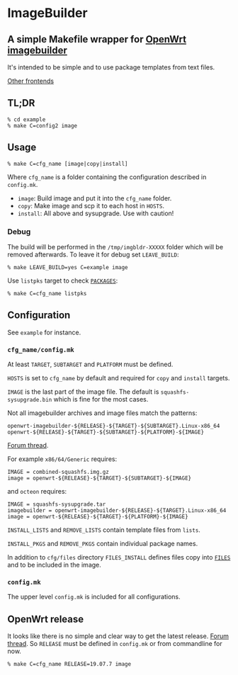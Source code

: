 # ImageBuilder

## A simple Makefile wrapper for [OpenWrt imagebuilder](https://openwrt.org/docs/guide-user/additional-software/imagebuilder)

It's intended to be simple and to use package templates from text files.

[Other frontends](https://openwrt.org/docs/guide-developer/imagebuilder_frontends)

## TL;DR
```
% cd example
% make C=config2 image
```

## Usage
```
% make C=cfg_name [image|copy|install]
```
Where `cfg_name` is a folder containing the configuration described in `config.mk`.

- `image`: Build image and put it into the `cfg_name` folder.
- `copy`: Make image and scp it to each host in `HOSTS`.
- `install`: All above and sysupgrade. Use with caution!


### Debug

The build will be performed in the `/tmp/imgbldr-XXXXX` folder which will be removed afterwards.
To leave it for debug set `LEAVE_BUILD`:
```
% make LEAVE_BUILD=yes C=example image
```


Use `listpks` target to check [`PACKAGES`](https://openwrt.org/docs/guide-user/additional-software/imagebuilder#packages_variable):

```
% make C=cfg_name listpks
```

## Configuration

See `example` for instance.

### `cfg_name/config.mk`

At least `TARGET`, `SUBTARGET` and `PLATFORM` must be defined.

`HOSTS` is set to `cfg_name` by default and required for `copy` and `install` targets.

`IMAGE` is the last part of the image file.
The default is `squashfs-sysupgrade.bin` which is fine for the most cases.

Not all imagebuilder archives and image files match the patterns:

`openwrt-imagebuilder-${RELEASE}-${TARGET}-${SUBTARGET}.Linux-x86_64`
`openwrt-${RELEASE}-${TARGET}-${SUBTARGET}-${PLATFORM}-${IMAGE}`

[Forum thread](https://forum.openwrt.org/t/image-name-format).

For example `x86/64/Generic` requires:

```
IMAGE = combined-squashfs.img.gz
image = openwrt-${RELEASE}-${TARGET}-${SUBTARGET}-${IMAGE}
```

and `octeon` requires:
```
IMAGE = squashfs-sysupgrade.tar
imagebuilder = openwrt-imagebuilder-${RELEASE}-${TARGET}.Linux-x86_64
image = openwrt-${RELEASE}-${TARGET}-${PLATFORM}-${IMAGE}
```

`INSTALL_LISTS` and `REMOVE_LISTS` contain template files from `lists`.

`INSTALL_PKGS` and `REMOVE_PKGS` contain individual package names.

In addition to `cfg/files` directory
`FILES_INSTALL` defines files copy into
[`FILES`](https://openwrt.org/docs/guide-user/additional-software/imagebuilder#files_variable)
and to be included in the image.

### `config.mk`
The upper level `config.mk` is included for all configurations.

## OpenWrt release
It looks like there is no simple and clear way to get the latest release.
[Forum thread](https://forum.openwrt.org/t/how-to-find-the-latest-release-from-script).
So `RELEASE` must be defined in `config.mk` or from commandline for now.
```
% make C=cfg_name RELEASE=19.07.7 image
```
